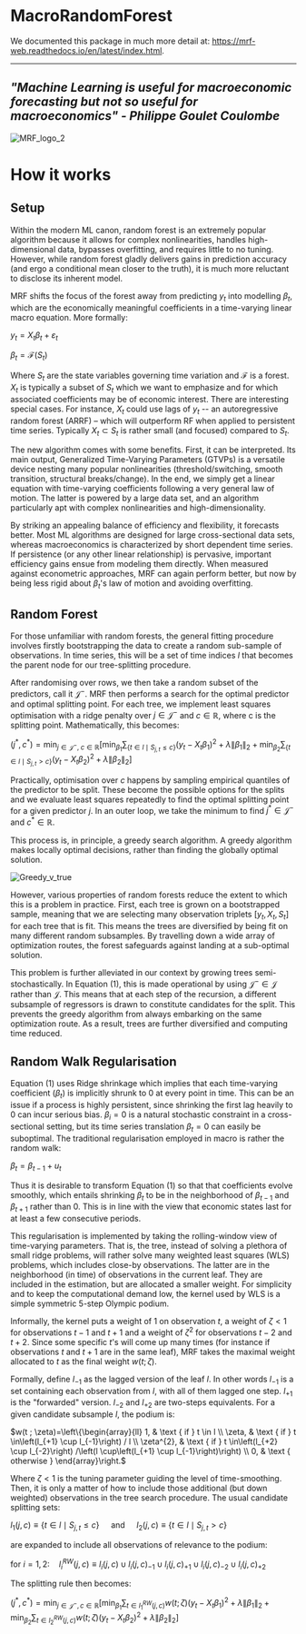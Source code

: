 # MacroRandomForest

We documented this package in much more detail at: https://mrf-web.readthedocs.io/en/latest/index.html.

---------------------------------------------------------------------------------------------------------------------------------
*"Machine Learning is useful for macroeconomic forecasting but not so useful for macroeconomics" - Philippe Goulet Coulombe*
-------------------------------------------------------------------------------------------------------------------------------
![MRF_logo_2](https://user-images.githubusercontent.com/55145311/156574873-e72ef942-6979-4639-9089-9b2e06f7a80e.svg)

# How it works

## Setup

Within the modern ML canon, random forest is an extremely popular algorithm because it allows for complex nonlinearities, handles high-dimensional data, bypasses overfitting, and requires little to no tuning. However, while random forest gladly delivers gains in prediction accuracy (and ergo a conditional mean closer to the truth), it is much more reluctant to disclose its inherent model. 

MRF shifts the focus of the forest away from predicting $y_t$ into modelling $\beta_t$, which are the economically meaningful coefficients in a time-varying linear macro equation. More formally:

$y_t = X_t \beta_t  + \varepsilon_t$

$\beta_t = \mathcal{F}(S_t)$

Where $S_t$ are the state variables governing time variation and $\mathcal{F}$ is a forest. $X_t$ is typically a subset of $S_t$ which we want to emphasize and for which associated coefficients may be of economic interest. There are interesting special cases. For instance, $X_t$ could use lags of $y_t$ -- an autoregressive random forest (ARRF) – which will outperform RF when applied to persistent time series. Typically $X_t \subset S_t$ is rather small (and focused) compared to $S_t$. 

The new algorithm comes with some benefits. First, it can be interpreted. Its main output, Generalized Time-Varying Parameters (GTVPs) is a versatile device nesting many popular nonlinearities (threshold/switching, smooth transition, structural breaks/change). In the end, we simply get a linear equation with time-varying coefficients following a very general law of motion. The latter is powered by a large data set, and an algorithm particularly apt with complex nonlinearities and high-dimensionality. 

By striking an appealing balance of efficiency and flexibility, it forecasts better. Most ML algorithms are designed for large cross-sectional data sets, whereas macroeconomics is characterized by short dependent time series. If persistence (or any other linear relationship) is pervasive, important efficiency gains ensue from modeling them directly. When measured against econometric approaches, MRF can again perform better, but now by being less rigid about $\beta_t$'s law of motion and avoiding overfitting. 

## Random Forest

For those unfamiliar with random forests, the general fitting procedure involves firstly bootstrapping the data to create a random sub-sample of observations. In time series, this will be a set of time indices $l$ that becomes the parent node for our tree-splitting procedure. 

After randomising over rows, we then take a random subset of the predictors, call it $\mathcal{J}^-$. MRF then performs a search for the optimal predictor and optimal splitting point. For each tree, we  implement least squares optimisation with a ridge penalty over $j \in \mathcal{J}^{-}$ and $c \in \mathbb{R}$, where c is the splitting point. Mathematically, this becomes:

$(j^*, c^*) = \min _{j \in \mathcal{J}^{-}, \; c \in \mathbb{R}} \left[\min _{\beta_{1}} \sum_{\left\{t \in l \mid S_{j, t} \leq c\right\}}\left(y_{t}-X_{t} \beta_{1}\right)^{2}+\lambda\left\|\beta_{1}\right\|_{2} +\min _{\beta_{2}} \sum_{\left\{t \in l \mid S_{j, t}>c\right\}}\left(y_{t}-X_{t} \beta_{2}\right)^{2}+\lambda\left\|\beta_{2}\right\|_{2}\right]$ 

Practically, optimisation over $c$ happens by sampling empirical quantiles of the predictor to be split. These become the possible options for the splits and we evaluate least squares repeatedly to find the optimal splitting point for a given predictor $j$. In an outer loop, we take the minimum to find $j^* \in \mathcal{J}^{-}$ and $c^* \in \mathbb{R}$.

This process is, in principle, a greedy search algorithm. A greedy algorithm makes locally optimal decisions, rather than finding the globally optimal solution.

![Greedy_v_true](images/Greedy_v_true.svg)

However, various properties of random forests reduce the extent to which this is a problem in practice. First, each tree is grown on a bootstrapped sample, meaning that we are selecting many observation triplets $[y_t, X_t, S_t]$ for each tree that is fit. This means the trees are diversified by being fit on many different random subsamples. By travelling down a wide array of optimization routes, the forest safeguards against landing at a sub-optimal solution.

This problem is further alleviated in our context by growing trees semi-stochastically. In Equation (1), this is made operational by using $\mathcal{J}^{-} \in \mathcal{J}$ rather than $\mathcal{J}$. This means that at each step of the recursion, a different subsample of regressors is drawn to constitute candidates for the split. This prevents the greedy algorithm from always embarking on the same optimization route. As a result, trees are further diversified and computing time reduced.

## Random Walk Regularisation

Equation (1) uses Ridge shrinkage which implies that each time-varying coefficient ($\beta_t$) is implicitly shrunk to 0 at every point in time. This can be an issue if a process is highly persistent, since shrinking the first lag heavily to 0 can incur serious bias. $\beta_i = 0$ is a natural stochastic constraint in a cross-sectional setting, but its time series translation $\beta_t = 0$ can easily be suboptimal. The traditional regularisation employed in macro is rather the random walk:

$\beta_t = \beta_{t-1} + u_t$

Thus it is desirable to transform Equation (1) so that that coefficients evolve smoothly, which entails shrinking $\beta_t$ to be in the neighborhood of $\beta_{t-1}$ and $\beta_{t+1}$ rather than 0. This is in line with the view that economic states last for at least a few consecutive periods.

This regularisation is implemented by taking the rolling-window view of time-varying parameters. That is, the tree, instead of solving a plethora of small ridge problems, will rather solve many weighted least squares (WLS) problems, which includes close-by observations. The latter are in the neighborhood (in time) of observations in the current leaf. They are included in the estimation, but are allocated a smaller weight. For simplicity and to keep the computational demand low, the kernel used by WLS is a simple symmetric 5-step Olympic podium.

Informally, the kernel puts a weight of 1 on observation  $t$, a weight of $\zeta < 1$ for observations $t-1$ and $t+1$ and a weight of $\zeta^2$ for observations $t-2$ and $t+2$. Since some specific $t$'s will come up many times (for instance if observations $t$ and $t+1$ are in the same leaf), MRF takes the maximal weight allocated to $t$ as the final weight $w(t; \zeta)$.

Formally, define $l_{-1}$ as the lagged version of the leaf $l$. In other words $l_{-1}$ is a set containing each observation from $l$, with all of them lagged one step. $l_{+1}$ is the "forwarded" version. $l_{-2}$ and $l_{+2}$ are two-steps equivalents. For a given candidate subsample $l$, the podium is:

$w(t ; \zeta)=\left\{\begin{array}{ll}
1, & \text { if } t \in l \\
\zeta, & \text { if } t \in\left(l_{+1} \cup l_{-1}\right) / l \\
\zeta^{2}, & \text { if } t \in\left(l_{+2} \cup l_{-2}\right) /\left(l \cup\left(l_{+1} \cup l_{-1}\right)\right) \\
0, & \text { otherwise }
\end{array}\right.$

Where $\zeta < 1$ is the tuning parameter guiding the level of time-smoothing. Then, it is only a matter of how to include those additional (but down weighted) observations in the tree search procedure. The usual candidate splitting sets: 

$l_{1}(j, c) \equiv\left\{t \in l \mid S_{j, t} \leq c\right\} \quad \text { and } \quad l_{2}(j, c) \equiv\left\{t \in l \mid S_{j, t}>c\right\}$

are expanded to include all observations of relevance to the podium:

$\text { for } i=1,2: \quad l_{i}^{RW}(j, c) \equiv l_{i}(j, c) \cup l_{i}(j, c)_{-1} \cup l_{i}(j, c)_{+1} \cup l_{i}(j, c)_{-2} \cup l_{i}(j, c)_{+2}$

The splitting rule then becomes:

$(j^*, c^*) = \min _{j \in \mathcal{J}^{-}, c \in \mathbb{R}}  {\left[\min _{\beta_{1}} \sum_{t \in l_{1}^{R W}(j, c)} w(t ; \zeta)\left(y_{t}-X_{t} \beta_{1}\right)^{2}+\lambda\left\|\beta_{1}\right\|_{2} +\min _{\beta_{2}} \sum_{t \in l_{2}^{ RW}(j, c)} w(t ; \zeta)\left(y_{t}-X_{t} \beta_{2}\right)^{2}+\lambda\left\|\beta_{2}\right\|_{2}\right]}$

